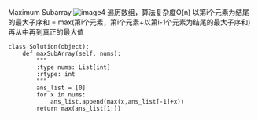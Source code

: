Maximum Subarray
![image4](https://github.com/Erunning/algorithm_solutions/blob/master/image/image4.png)
遍历数组，算法复杂度O(n)
以第i个元素为结尾的最大子序和 = max(第i个元素，第i个元素+以第i-1个元素为结尾的最大子序和)
再从中再到真正的最大值
```python3
class Solution(object):
    def maxSubArray(self, nums):
        """
        :type nums: List[int]
        :rtype: int
        """
        ans_list = [0]
        for x in nums:
            ans_list.append(max(x,ans_list[-1]+x))
        return max(ans_list[1:])
```

